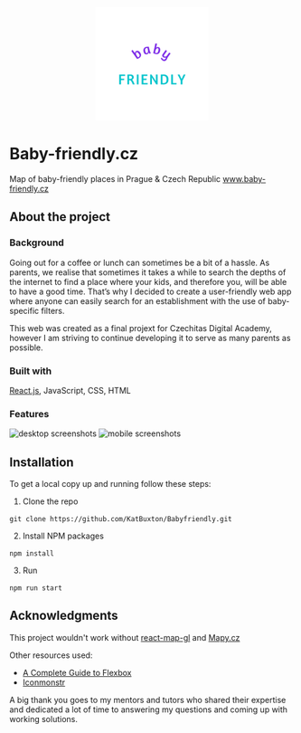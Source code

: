 <p align="center">
<img width="200" src="src/img/logo-square.png"
</p>

# Baby-friendly.cz

Map of baby-friendly places in Prague & Czech Republic www.baby-friendly.cz

## About the project
### Background

Going out for a coffee or lunch can sometimes be a bit of a hassle. As parents, we realise that sometimes it takes a while to search the depths of the internet to find a place where your kids, and therefore you, will be able to have a good time. That’s why I decided to create a user-friendly web app where anyone can easily search for an establishment with the use of baby-specific filters. 

This web was created as a final projext for Czechitas Digital Academy, however I am striving to continue developing it to serve as many parents as possible. 

### Built with

[React.js](https://reactjs.org/), JavaScript, CSS, HTML
  
### Features
  
![desktop screenshots](https://user-images.githubusercontent.com/101291722/173179925-bb2f23b0-478c-4b03-b6a3-5c773d84be02.png)
![mobile screenshots](https://user-images.githubusercontent.com/101291722/173179935-6d8ebfd4-ff95-4ec8-b6c6-3eae1b67faac.png)

## Installation

To get a local copy up and running follow these steps:

1. Clone the repo
```
git clone https://github.com/KatBuxton/Babyfriendly.git
```
2. Install NPM packages
```
npm install
```
3. Run
```
npm run start
```


## Acknowledgments

This project wouldn't work without [react-map-gl](https://github.com/visgl/react-map-gl) and [Mapy.cz](https://api.mapy.cz/)

Other resources used:
- [A Complete Guide to Flexbox](https://css-tricks.com/snippets/css/a-guide-to-flexbox/)
- [Iconmonstr](https://iconmonstr.com/)

A big thank you goes to my mentors and tutors who shared their expertise and dedicated a lot of time to answering my questions and coming up with working solutions.  
